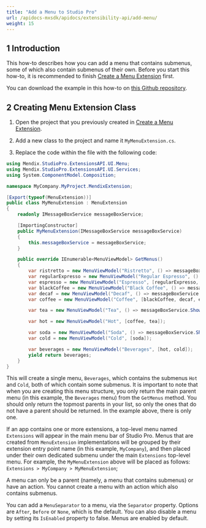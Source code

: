```yaml
---
title: "Add a Menu to Studio Pro"
url: /apidocs-mxsdk/apidocs/extensibility-api/add-menu/
weight: 15
---
```


## 1 Introduction

This how-to describes how you can add a menu that contains submenus, some of which also contain submenus of their own. Before you start this how-to, it is recommended to finish [Create a Menu Extension](/apidocs-mxsdk/apidocs/extensibility-api/create-menu-extension/) first.

You can download the example in this how-to on [this Github repository](https://github.com/mendix/ExtensionAPI-Samples).

## 2 Creating Menu Extension Class

1. Open the project that you previously created in [Create a Menu Extension](/apidocs-mxsdk/apidocs/extensibility-api/create-menu-extension/).

2. Add a new class to the project and name it `MyMenuExtension.cs`.
3. Replace the code within the file with the following code:

```csharp
using Mendix.StudioPro.ExtensionsAPI.UI.Menu;
using Mendix.StudioPro.ExtensionsAPI.UI.Services;
using System.ComponentModel.Composition;

namespace MyCompany.MyProject.MendixExtension;

[Export(typeof(MenuExtension))]
public class MyMenuExtension : MenuExtension
{
    readonly IMessageBoxService messageBoxService;

    [ImportingConstructor]
    public MyMenuExtension(IMessageBoxService messageBoxService)
    {
        this.messageBoxService = messageBoxService;
    }

    public override IEnumerable<MenuViewModel> GetMenus()
    {
        var ristretto = new MenuViewModel("Ristretto", () => messageBoxService.ShowInformation("Ristretto"));
        var regularExpresso = new MenuViewModel("Regular Espresso", () => messageBoxService.ShowInformation("Regular Espresso"));
        var espresso = new MenuViewModel("Espresso", [regularExpresso, ristretto]);
        var blackCoffee = new MenuViewModel("Black Coffee", () => messageBoxService.ShowInformation("Black Coffee"));
        var decaf = new MenuViewModel("Decaf", () => messageBoxService.ShowInformation("Decaf")) { Separator = MenuSeparator.After };
        var coffee = new MenuViewModel("Coffee", [blackCoffee, decaf, espresso]);

        var tea = new MenuViewModel("Tea", () => messageBoxService.ShowInformation("Tea"));

        var hot = new MenuViewModel("Hot", [coffee, tea]);

        var soda = new MenuViewModel("Soda", () => messageBoxService.ShowInformation("Soda"));
        var cold = new MenuViewModel("Cold", [soda]);

        var beverages = new MenuViewModel("Beverages", [hot, cold]);
        yield return beverages;
    }
}
```

This will create a single menu, `Beverages`, which contains the submenus `Hot` and `Cold`, both of which contain some submenus. It is important to note that when you are creating this menu structure, you only return the main parent menu (in this example, the `Beverages` menu) from the `GetMenus` method. You should only return the topmost parents in your list, so only the ones that do not have a parent should be returned. In the example above, there is only one.

If an app contains one or more extensions, a top-level menu named `Extensions` will appear in the main menu bar of Studio Pro. Menus that are created from `MenuExtension` implementations will be grouped by their extension entry point name (in this example, `MyCompany`), and then placed under their own dedicated submenu under the main `Extensions` top-level menu. For example, the `MyMenuExtension` above will be placed as follows: `Extensions > MyCompany > MyMenuExtension`;

A menu can only be a parent (namely, a menu that contains submenus) or have an action. You cannot create a menu with an action which also contains submenus.

You can add a `MenuSeparator` to a menu, via the `Separator` property. Options are `After`, `Before` or `None`, which is the default. You can also disable a menu by setting its `IsEnabled` property to false. Menus are enabled by default.
